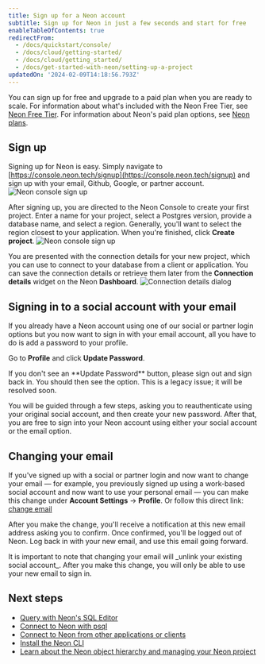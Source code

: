 ```yaml
---
title: Sign up for a Neon account
subtitle: Sign up for Neon in just a few seconds and start for free
enableTableOfContents: true
redirectFrom:
  - /docs/quickstart/console/
  - /docs/cloud/getting-started/
  - /docs/cloud/getting_started/
  - /docs/get-started-with-neon/setting-up-a-project
updatedOn: '2024-02-09T14:18:56.793Z'
---
```


You can sign up for free and upgrade to a paid plan when you are ready to scale. For information about what's included with the Neon Free Tier, see [Neon Free Tier](/docs/introduction/free-tier). For information about Neon's paid plan options, see [Neon plans](/docs/introduction/plans).

## Sign up

Signing up for Neon is easy. Simply navigate to [https://console.neon.tech/signup](https://console.neon.tech/signup) and sign up with your email, Github, Google, or partner account.
![Neon console sign up](/docs/get-started-with-neon/neon_signup.png)

After signing up, you are directed to the Neon Console to create your first project. Enter a name for your project, select a Postgres version, provide a database name, and select a region. Generally, you'll want to select the region closest to your application. When you're finished, click **Create project**.
![Neon console sign up](/docs/get-started-with-neon/create_first_project.png)

You are presented with the connection details for your new project, which you can use to connect to your database from a client or application. You can save the connection details or retrieve them later from the **Connection details** widget on the Neon **Dashboard**.
![Connection details dialog](/docs/get-started-with-neon/connection_details_modal.png)

## Signing in to a social account with your email

If you already have a Neon account using one of our social or partner login options but you now want to sign in with your email account, all you have to do is add a password to your profile.

Go to **Profile** and click **Update Password**.

<Admonition type="note">
If you don't see an **Update Password** button, please sign out and sign back in. You should then see the option. This is a legacy issue; it will be resolved soon.
</Admonition>

You will be guided through a few steps, asking you to reauthenticate using your original social account, and then create your new password. After that, you are free to sign into your Neon account using either your social account or the email option.

## Changing your email

If you've signed up with a social or partner login and now want to change your email &#8212; for example, you previously signed up using a work-based social account and now want to use your personal email &#8212; you can make this change under **Account Settings** &#8594; **Profile**. Or follow this direct link: [change email](https://console.neon.tech/app/settings/profile?modal=change_email)

After you make the change, you'll receive a notification at this new email address asking you to confirm. Once confirmed, you'll be logged out of Neon. Log back in with your new email, and use this email going forward.

<Admonition type="note">
It is important to note that changing your email will _unlink your existing social account_. After you make this change, you will only be able to use your new email to sign in.
</Admonition>

## Next steps

- [Query with Neon's SQL Editor](/docs/get-started-with-neon/query-with-neon-sql-editor)
- [Connect to Neon with psql](/docs/get-started-with-neon/query-with-psql-editor)
- [Connect to Neon from other applications or clients](/docs/connect/connect-from-any-app)
- [Install the Neon CLI](/docs/reference/cli-install)
- [Learn about the Neon object hierarchy and managing your Neon project](/docs/manage/overview)

<NeedHelp/>
